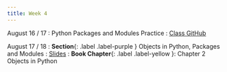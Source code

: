 ```yaml
---
title: Week 4
---
```


August 16 / 17
: Python Packages and Modules Practice
  : [Class GitHub](https://github.com/jdposada/oop_202230)

August 17 / 18
: **Section**{: .label .label-purple } Objects in Python, Packages and Modules
  : [Slides](https://uninorte-my.sharepoint.com/:p:/g/personal/jposada_uninorte_edu_co/EervW8Rc8ntElnNL4-FmUAQB56EZVhAOodZPJWcNqC6p5A)
: **Book Chapter**{: .label .label-yellow }: Chapter 2 Objects in Python